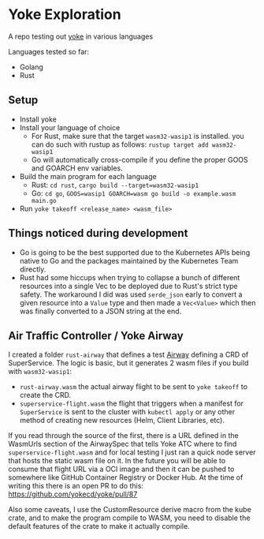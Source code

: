 # Yoke Exploration

A repo testing out [yoke](https://github.com/yokecd/yoke) in various languages

Languages tested so far:

- Golang
- Rust

## Setup

- Install yoke
- Install your language of choice
  - For Rust, make sure that the target `wasm32-wasip1` is installed. you can do such with rustup as follows: `rustup target add wasm32-wasip1`
  - Go will automatically cross-compile if you define the proper GOOS and GOARCH env variables.
- Build the main program for each language
  - Rust: `cd rust`, `cargo build --target=wasm32-wasip1`
  - Go: `cd go`, `GOOS=wasip1 GOARCH=wasm go build -o example.wasm main.go`
- Run `yoke takeoff <release_name> <wasm_file>`

## Things noticed during development

- Go is going to be the best supported due to the Kubernetes APIs being native to Go and the packages maintained by the Kubernetes Team directly.
- Rust had some hiccups when trying to collapse a bunch of different resources into a single Vec to be deployed due to Rust's strict type safety. The workaround I did was used `serde_json` early to convert a given resource into a `Value` type and then made a `Vec<Value>` which then was finally converted to a JSON string at the end.

## Air Traffic Controller / Yoke Airway

I created a folder `rust-airway` that defines a test [Airway](https://yokecd.github.io/docs/airtrafficcontroller/atc/) defining a CRD of SuperService. The logic is basic, but it generates 2 wasm files if you build with `wasm32-wasip1`:

- `rust-airway.wasm` the actual airway flight to be sent to `yoke takeoff` to create the CRD.
- `superservice-flight.wasm` the flight that triggers when a manifest for `SuperService` is sent to the cluster with `kubectl apply` or any other method of creating new resources (Helm, Client Libraries, etc).

If you read through the source of the first, there is a URL defined in the WasmUrls section of the AirwaySpec that tells Yoke ATC where to find `superservice-flight.wasm` and for local testing I just ran a quick node server that hosts the static wasm file on it. In the future you will be able to consume that flight URL via a OCI image and then it can be pushed to somewhere like GitHub Container Registry or Docker Hub. At the time of writing this there is an open PR to do this: https://github.com/yokecd/yoke/pull/87

Also some caveats, I use the CustomResource derive macro from the kube crate, and to make the program compile to WASM, you need to disable the default features of the crate to make it actually compile.
